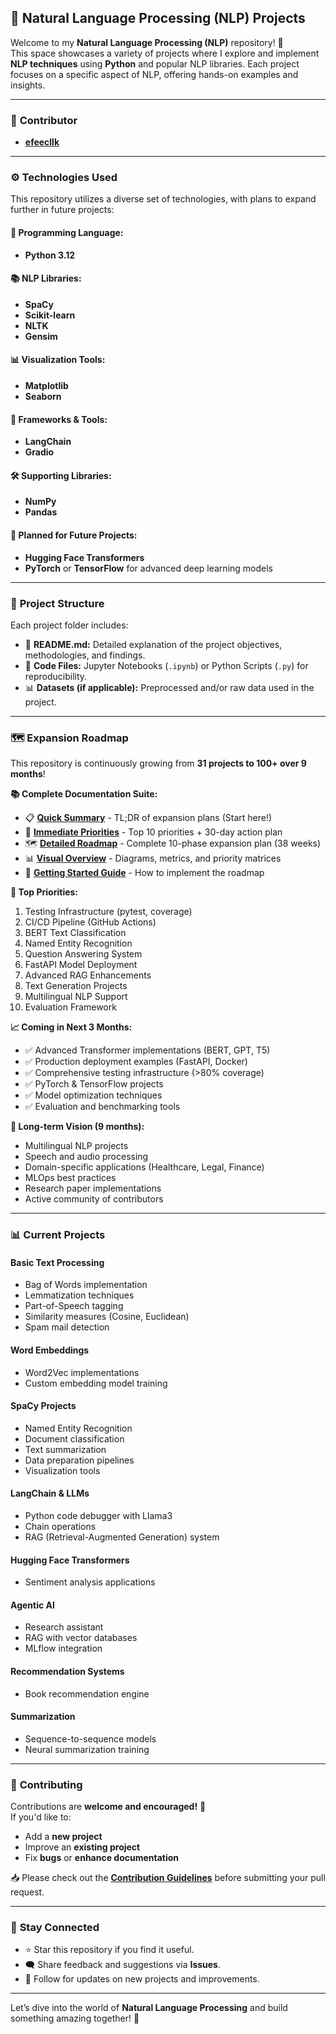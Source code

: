 ## 🧠 **Natural Language Processing (NLP) Projects**  

Welcome to my **Natural Language Processing (NLP)** repository! 🚀  
This space showcases a variety of projects where I explore and implement **NLP techniques** using **Python** and popular NLP libraries. Each project focuses on a specific aspect of NLP, offering hands-on examples and insights.  

---

### 👤 **Contributor**  
- [**efeecllk**](https://github.com/efeecllk)  

---

### ⚙️ **Technologies Used**  

This repository utilizes a diverse set of technologies, with plans to expand further in future projects:  

#### 🐍 **Programming Language:**  
- **Python 3.12**  

#### 📚 **NLP Libraries:**  
- **SpaCy**  
- **Scikit-learn**  
- **NLTK**  
- **Gensim**  

#### 📊 **Visualization Tools:**  
- **Matplotlib**  
- **Seaborn**  

#### 🤖 **Frameworks & Tools:**  
- **LangChain**  
- **Gradio**  

#### 🛠️ **Supporting Libraries:**  
- **NumPy**  
- **Pandas**  

#### 🚀 **Planned for Future Projects:**  
- **Hugging Face Transformers**  
- **PyTorch** or **TensorFlow** for advanced deep learning models  

---

### 📂 **Project Structure**  

Each project folder includes:  
- 📄 **README.md:** Detailed explanation of the project objectives, methodologies, and findings.  
- 📝 **Code Files:** Jupyter Notebooks (`.ipynb`) or Python Scripts (`.py`) for reproducibility.  
- 📊 **Datasets (if applicable):** Preprocessed and/or raw data used in the project.  

---

### 🗺️ **Expansion Roadmap**  

This repository is continuously growing from **31 projects to 100+ over 9 months**! 

**📚 Complete Documentation Suite:**
- 📋 **[Quick Summary](ROADMAP_SUMMARY.md)** - TL;DR of expansion plans (Start here!)
- 🎯 **[Immediate Priorities](EXPANSION_PRIORITIES.md)** - Top 10 priorities + 30-day action plan
- 🗺️ **[Detailed Roadmap](ROADMAP.md)** - Complete 10-phase expansion plan (38 weeks)
- 📊 **[Visual Overview](EXPANSION_OVERVIEW.md)** - Diagrams, metrics, and priority matrices
- 🚀 **[Getting Started Guide](GETTING_STARTED_WITH_EXPANSION.md)** - How to implement the roadmap

**🎯 Top Priorities:**
1. Testing Infrastructure (pytest, coverage)
2. CI/CD Pipeline (GitHub Actions)
3. BERT Text Classification
4. Named Entity Recognition
5. Question Answering System
6. FastAPI Model Deployment
7. Advanced RAG Enhancements
8. Text Generation Projects
9. Multilingual NLP Support
10. Evaluation Framework

**📈 Coming in Next 3 Months:**
- ✅ Advanced Transformer implementations (BERT, GPT, T5)
- ✅ Production deployment examples (FastAPI, Docker)
- ✅ Comprehensive testing infrastructure (>80% coverage)
- ✅ PyTorch & TensorFlow projects
- ✅ Model optimization techniques
- ✅ Evaluation and benchmarking tools

**🌟 Long-term Vision (9 months):**
- Multilingual NLP projects
- Speech and audio processing
- Domain-specific applications (Healthcare, Legal, Finance)
- MLOps best practices
- Research paper implementations
- Active community of contributors

---

### 📊 **Current Projects**  

#### Basic Text Processing
- Bag of Words implementation
- Lemmatization techniques
- Part-of-Speech tagging
- Similarity measures (Cosine, Euclidean)
- Spam mail detection

#### Word Embeddings
- Word2Vec implementations
- Custom embedding model training

#### SpaCy Projects
- Named Entity Recognition
- Document classification
- Text summarization
- Data preparation pipelines
- Visualization tools

#### LangChain & LLMs
- Python code debugger with Llama3
- Chain operations
- RAG (Retrieval-Augmented Generation) system

#### Hugging Face Transformers
- Sentiment analysis applications

#### Agentic AI
- Research assistant
- RAG with vector databases
- MLflow integration

#### Recommendation Systems
- Book recommendation engine

#### Summarization
- Sequence-to-sequence models
- Neural summarization training

---

### 🤝 **Contributing**  
Contributions are **welcome and encouraged!** 🚀  
If you'd like to:  
- Add a **new project**  
- Improve an **existing project**  
- Fix **bugs** or **enhance documentation**  

📥 Please check out the **[Contribution Guidelines](https://github.com/EudaLabs/nlp/blob/main/CONTRIBUTING.md)** before submitting your pull request.  

---

### 📢 **Stay Connected**  
- ⭐ Star this repository if you find it useful.  
- 🗨️ Share feedback and suggestions via **Issues**.  
- 🔔 Follow for updates on new projects and improvements.  

---

Let’s dive into the world of **Natural Language Processing** and build something amazing together! 🌟  
